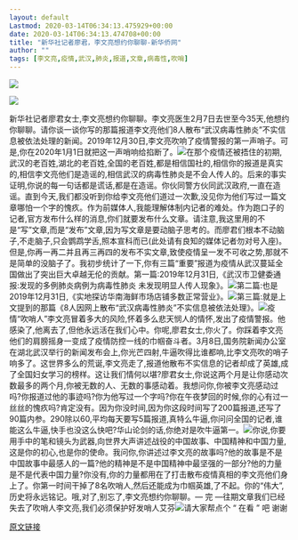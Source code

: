 ```yaml
---
layout: default
Lastmod: 2020-03-14T06:34:13.475929+00:00
date: 2020-03-14T06:34:13.474708+00:00
title: "新华社记者廖君，李文亮想约你聊聊-新华侨网"
author: ""
tags: [李文亮,疫情,武汉,肺炎,报道,文章,病毒性,吹哨]
---
```


![](https://images.weserv.nl/?url=https%3A//mmbiz.qpic.cn/mmbiz_jpg/6Yok6tsHPpStcgFZK883EODDO9oJbWHYYmCq2icCLicsRsH9eXhF3g0QYV5bEnyMIb477FsMno0JNnS3hicKIo8Hw/0%3Fwx_fmt%3Djpeg)

![](https://images.weserv.nl/?url=https%3A//mmbiz.qpic.cn/mmbiz_jpg/6Yok6tsHPpStcgFZK883EODDO9oJbWHYiaCQmJGP76lSMs6zoY9Tezv1Io6VuCulfPNiau4q3ib78MMbpvk023lTw/640%3Fwx_fmt%3Djpeg)

新华社记者廖君女士,李文亮想约你聊聊。李文亮医生2月7日去世至今35天,他想约你聊聊。请你谈一谈你写的那篇报道李文亮他们8人散布“武汉病毒性肺炎”不实信息被依法处理的新闻。2019年12月30日,李文亮吹响了疫情警报的第一声哨子。可是,你在2020年1月1日就把这一声哨响给掐断了。![](https://images.weserv.nl/?url=https%3A//mmbiz.qpic.cn/mmbiz_png/6Yok6tsHPpStcgFZK883EODDO9oJbWHYBjS8ibouzeXrIlS6jicDAYrMlGYnX2TANTLlfN9HibVO4uzC3L5ZEp8mw/640%3Fwx_fmt%3Dpng)在那个疫情还被捂住的初期,武汉的老百姓,湖北的老百姓,全国的老百姓,都是相信国社的,相信你的报道是真实的,相信李文亮他们是造谣的,相信武汉的病毒性肺炎是不会人传人的。后来的事实证明,你说的每一句话都是谎话,都是在造谣。你伙同警方伙同武汉政府,一直在造谣。直到今天,我们都没听到你给李文亮他们道过一次歉,没见你为他们写过一篇文章哪怕一个字的愧疚。作为前媒体人,我能理解体制内记者的难处。作为跑口子的记者,官方发布什么样的消息,你们就要发布什么文章。请注意,我这里用的不是“写”文章,而是“发布”文章,因为写文章是要动脑子思考的。而廖君们根本不动脑子,不走脑子,只会鹦鹉学舌,照本宣科而已(此处请有良知的媒体记者勿对号入座)。但是,你再一再二并且再三再四的发布不实文章,致使疫情呈一发不可收之势,那就不是简单的没脑子了。我初步统计了一下,你有三篇“重要”报道为疫情从武汉蔓延全国做出了突出巨大卓越无伦的贡献。第一篇:2019年12月31日,《武汉市卫健委通报:发现的多例肺炎病例为病毒性肺炎 未发现明显人传人现象》。![](https://images.weserv.nl/?url=https%3A//mmbiz.qpic.cn/mmbiz_jpg/6Yok6tsHPpStcgFZK883EODDO9oJbWHYaQ7sS9bVkeic4Mv1BUT3sFqq9ibQ7RFAPbp2ZuVfIX3Klr8puicSk6ByQ/640%3Fwx_fmt%3Djpeg)第二篇:也是2019年12月31日,《实地探访华南海鲜市场店铺多数正常营业》。![](https://images.weserv.nl/?url=https%3A//mmbiz.qpic.cn/mmbiz_jpg/6Yok6tsHPpStcgFZK883EODDO9oJbWHY8UfWqtuxar9ASvHLHSOjHtHXVAZFXsicCibpibocc5zsKarDTibvZqLvng/640%3Fwx_fmt%3Djpeg)第三篇:就是上文提到的那篇《8人因网上散布“武汉病毒性肺炎”不实信息被依法处理》。![](https://images.weserv.nl/?url=https%3A//mmbiz.qpic.cn/mmbiz_jpg/6Yok6tsHPpStcgFZK883EODDO9oJbWHYBAj2MffS728wzmRepJbPRLFkP3h2rFmpTtUnSBDkicjQOIpDVHAhIZQ/640%3Fwx_fmt%3Djpeg)疫情“吹哨人”李文亮冒着多大的风险,怀着多么悲天悯人的情怀,发出了疫情警报。他感染了,他离去了,但他永远活在我们心中。你呢,廖君女士,你火了。你踩着李文亮他们的肩膀摇身一变成了疫情防控一线的巾帼奋斗者。3月8日,国务院新闻办公室在湖北武汉举行的新闻发布会上,你光芒四射,牛逼吹得比谁都响,比李文亮吹的哨子响多了。这世界多么的荒诞,李文亮走了,报道他散布不实信息的记者却成了英雄,成了全国妇女学习的榜样。这让我们情何以堪?廖君女士,你说这两个月是让你感动次数最多的两个月,你被无数的人、无数的事感动着。我想问你,你被李文亮感动过吗?你报道过他的事迹吗?你为他写过一个字吗?你在午夜梦回的时候,你的心有过一丝丝的愧疚吗?肯定没有。因为你没时间,因为你这段时间写了200篇报道,还写了90篇内参。290除以60,平均每天要写5篇报道,真特么牛逼,你问问全国的记者,谁能这么牛逼,快手也没这么快吧?华山论剑的话,你绝对是吹牛逼第一。![](https://images.weserv.nl/?url=https%3A//mmbiz.qpic.cn/mmbiz_jpg/6Yok6tsHPpStcgFZK883EODDO9oJbWHYqlDHaSkTkDUHfnQWvxrMgJ1unLGdVP8x9OQtRleiapod6c02wibXDB7A/640%3Fwx_fmt%3Djpeg)你说,你要用手中的笔和镜头为武器,向世界大声讲述战役的中国故事、中国精神和中国力量,这是你的初心,也是你的使命。我问你,你讲述过李文亮的故事吗?他的故事是不是中国故事中最感人的一篇?他的精神是不是中国精神中最坚强的一部分?他的力量是不是代表中国力量?你没有,你的力量都用在了打击散布疫情真相的李文亮他们身上了。你第一时间干掉了8名吹哨人,然后还能成为巾帼英雄,了不起。你的“伟大”,历史将永远铭记。哦,对了,别忘了,李文亮想约你聊聊。— 完 —往期文章我们已经失去了吹哨人李文亮,我们必须保护好发哨人艾芬![](https://images.weserv.nl/?url=https%3A//mmbiz.qpic.cn/mmbiz_jpg/6Yok6tsHPpStcgFZK883EODDO9oJbWHY1x6dDQY20jJWQsk54LRZCZglzkic0XEEIdRq6oMCIDxxE2qlHqxibINg/640%3Fwx_fmt%3Djpeg)请大家帮点个 “ 在看 ” 吧 谢谢

[原文链接](http://mp.weixin.qq.com/s?__biz=MzIwMTI5MzI0Nw==&mid=2651356914&idx=1&sn=40da8781c0ed89b1ca15c901195067af&scene=0)

